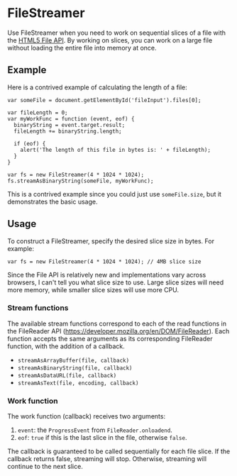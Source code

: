 FileStreamer
============

Use FileStreamer when you need to work on sequential slices of a file with the
[HTML5 File API](http://www.w3.org/TR/FileAPI/). By working on slices, you can
work on a large file without loading the entire file into memory at once.

Example
-------
Here is a contrived example of calculating the length of a file:

    var someFile = document.getElementById('fileInput').files[0];

    var fileLength = 0;
    var myWorkFunc = function (event, eof) {
      binaryString = event.target.result;
      fileLength += binaryString.length;

      if (eof) {
        alert('The length of this file in bytes is: ' + fileLength);
      }
    }

    var fs = new FileStreamer(4 * 1024 * 1024);
    fs.streamAsBinaryString(someFile, myWorkFunc);

This is a contrived example since you could just use `someFile.size`, but it
demonstrates the basic usage.

Usage
-----
To construct a FileStreamer, specify the desired slice size in bytes. For
example:

    var fs = new FileStreamer(4 * 1024 * 1024); // 4MB slice size

Since the File API is relatively new and implementations vary across
browsers, I can't tell you what slice size to use. Large slice sizes will
need more memory, while smaller slice sizes will use more CPU.

### Stream functions
The available stream functions correspond to each of the read functions in
the FileReader API (https://developer.mozilla.org/en/DOM/FileReader). Each
function accepts the same arguments as its corresponding FileReader function,
with the addition of a callback.

  - `streamAsArrayBuffer(file, callback)`
  - `streamAsBinaryString(file, callback)`
  - `streamAsDataURL(file, callback)`
  - `streamAsText(file, encoding, callback)`

### Work function
The work function (callback) receives two arguments:

  1. `event`: the `ProgressEvent` from `FileReader.onloadend`.
  2. `eof`: `true` if this is the last slice in the file, otherwise `false`.

The callback is guaranteed to be called sequentially for each file slice. If
the callback returns false, streaming will stop. Otherwise, streaming will
continue to the next slice.

